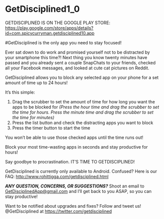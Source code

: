 # GetDisciplined1_0

GETDISCIPLINED IS ON THE GOOGLE PLAY STORE: https://play.google.com/store/apps/details?id=com.spicycurryman.getdisciplined10.app

#GetDisciplined is the only app you need to stay focused!

Ever sat down to do work and promised yourself not to be distracted by your smartphone this time?! Next thing you know twenty minutes have passed and you already sent a couple SnapChats to your friends, checked all your Facebook messages, and looked at cute cat pictures on Reddit.

GetDisciplined allows you to block any selected app on your phone for a set amount of time up to 24 hours!

It’s this simple: 

1) Drag the scrubber to set the amount of time for how long you want the apps to be blocked for
*(Press the hour time and drag the scrubber to set the time for hours. Press the minute time and drag the scrubber to set the time for minutes)*
2) Press the list button and check the distracting apps you want to block
3) Press the timer button to start the time

You won’t be able to use those checked apps until the time runs out! 

Block your most time-wasting apps in seconds and stay productive for hours!

Say goodbye to procrastination.
IT’S TIME TO GETDISCIPLINED!

GetDisciplined is currently only available to Android.
Confused? Here is our FAQ: http://www.rohittigga.com/getdisciplined.html

***ANY QUESTION, CONCERNS, OR SUGGESTIONS?***
Shoot an email to GetDisciplinedApp@gmail.com and I’ll get back to you ASAP, so you can stay productive!

Want to be notified about upgrades and fixes? Follow and tweet us! @GetDisciplined at https://twitter.com/getdisciplined
